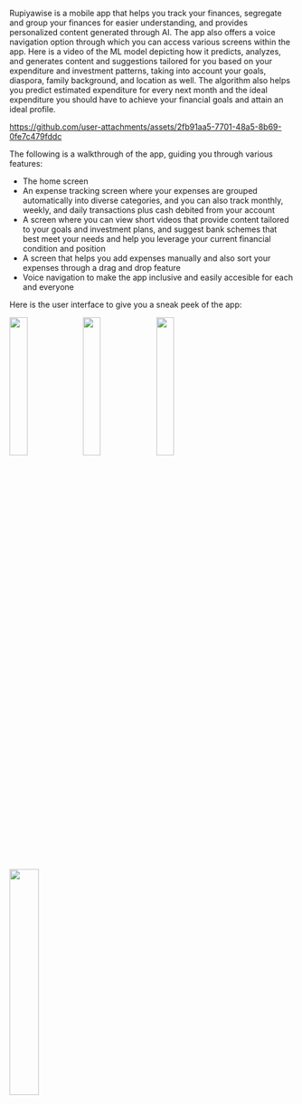 Rupiyawise is a mobile app that helps you track your finances, segregate and group your finances for easier understanding, and provides personalized content generated through AI. The app also offers a voice navigation option through which you can access various screens within the app.
Here is a video of the ML model depicting how it predicts, analyzes, and generates content and suggestions tailored for you based on your expenditure and investment patterns, taking into account your goals, diaspora, family background, and location as well.
The algorithm also helps you predict estimated expenditure for every next month and the ideal expenditure you should have to achieve your financial goals and attain an ideal profile.



https://github.com/user-attachments/assets/2fb91aa5-7701-48a5-8b69-0fe7c479fddc


The following is a walkthrough of the app, guiding you through various features:
- The home screen
- An expense tracking screen where your expenses are grouped automatically into diverse categories, and you can also track monthly, weekly, and daily transactions plus cash debited from your account
- A screen where you can view short videos that provide content tailored to your goals and investment plans, and suggest bank schemes that best meet your needs and help you leverage your current financial condition and position
- A screen that helps you add expenses manually and also sort your expenses through a drag and drop feature
- Voice navigation to make the app inclusive and easily accesible for each and everyone


Here is the user interface to give you a sneak peek of the app:

<p float="left">
  <img src="https://github.com/user-attachments/assets/a1e4db20-905e-4248-b5b2-443a3575c018" width="25%" />
  <img src="https://github.com/user-attachments/assets/e70599c5-4c52-4171-a1e8-f0158cda08c1" width="25%" /> 
  <img src = "https://github.com/user-attachments/assets/a5573fbb-3598-4ef8-b9a5-072b88da4a1b" width="25%"/>
  <img src="https://github.com/user-attachments/assets/1b705fcc-be4c-4748-aa8d-bbcc355f57ca" width="32%" />
</p>
